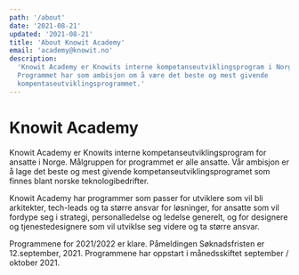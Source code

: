 ```yaml
---
path: '/about'
date: '2021-08-21'
updated: '2021-08-21'
title: 'About Knowit Academy'
email: 'academy@knowit.no'
description:
  'Knowit Academy er Knowits interne kompetanseutviklingsprogram i Norge.
  Programmet har som ambisjon om å være det beste og mest givende
  kompentaseutviklingsprogrammet.'
---
```


# Knowit Academy

Knowit Academy er Knowits interne kompetanseutviklingsprogram for ansatte i
Norge. Målgruppen for programmet er alle ansatte. Vår ambisjon er å lage det
beste og mest givende kompetanseutviklingsprogramet som finnes blant norske
teknologibedrifter.

Knowit Academy har programmer som passer for utviklere som vil bli arkitekter,
tech-leads og ta større ansvar for løsninger, for ansatte som vil fordype seg
i strategi, personalledelse og ledelse generelt, og for designere og
tjenestedesignere som vil utviklse seg videre og ta større ansvar.

Programmene for 2021/2022 er klare. Påmeldingen Søknadsfristen er
12.september, 2021. Programmene har oppstart i månedsskiftet september /
oktober 2021.

